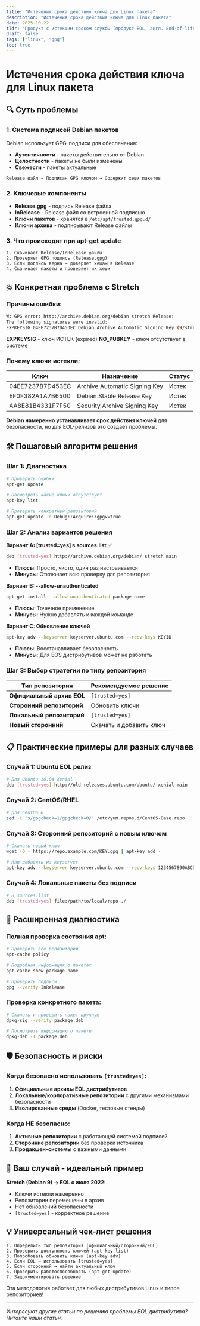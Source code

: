 ```yaml
---
title: "Истечения срока действия ключа для Linux пакета"
description: "Истечения срока действия ключа для Linux пакета"
date: 2025-10-22
tldr: "Продукт с истекшим сроком службы (продукт EOL, англ. End-of-life product), поэтому срок действия ключей намеренно иссек"
draft: false
tags: ["linux", "gpg"]
toc: true
---
```


# Истечения срока действия ключа для Linux пакета

## 🔍 Суть проблемы

### 1. **Система подписей Debian пакетов**

Debian использует GPG-подписи для обеспечения:
- **Аутентичности** - пакеты действительно от Debian
- **Целостности** - пакеты не были изменены
- **Свежести** - пакеты актуальные

```
Release файл → Подписан GPG ключом → Содержит хеши пакетов
```

### 2. **Ключевые компоненты**

- **Release.gpg** - подпись Release файла
- **InRelease** - Release файл со встроенной подписью
- **Ключи пакетов** - хранятся в `/etc/apt/trusted.gpg.d/`
- **Ключи архива** - подписывают Release файлы

### 3. **Что происходит при apt-get update**

```
1. Скачивает Release/InRelease файлы
2. Проверяет GPG подпись (Release.gpg)
3. Если подпись верна → доверяет хешам в Release
4. Скачивает пакеты и проверяет их хеши
```

## 💥 Конкретная проблема с Stretch

### Причины ошибки:

```bash
W: GPG error: http://archive.debian.org/debian stretch Release:
The following signatures were invalid:
EXPKEYSIG 04EE7237B7D453EC Debian Archive Automatic Signing Key (9/stretch)
```

**EXPKEYSIG** - ключ ИСТЕК (expired)
**NO_PUBKEY** - ключ отсутствует в системе

### Почему ключи истекли:

| Ключ | Назначение | Статус |
|------|------------|---------|
| 04EE7237B7D453EC | Archive Automatic Signing Key | Истек |
| EF0F382A1A7B6500 | Debian Stable Release Key | Истек |
| AA8E81B4331F7F50 | Security Archive Signing Key | Истек |

**Debian намеренно устанавливает срок действия ключей** для безопасности, но для EOL-релизов это создает проблемы.

## 🛠️ Пошаговый алгоритм решения

### Шаг 1: Диагностика
```bash
# Проверить ошибки
apt-get update

# Посмотреть какие ключи отсутствуют
apt-key list

# Проверить конкретный репозиторий
apt-get update -o Debug::Acquire::gpgv=true
```

### Шаг 2: Анализ вариантов решения

**Вариант A: [trusted=yes] в sources.list** ✅
```bash
deb [trusted=yes] http://archive.debian.org/debian/ stretch main
```
- **Плюсы**: Просто, чисто, один раз настраивается
- **Минусы**: Отключает всю проверку для репозитория

**Вариант B: --allow-unauthenticated**
```bash
apt-get install --allow-unauthenticated package-name
```
- **Плюсы**: Точечное применение
- **Минусы**: Нужно добавлять к каждой команде

**Вариант C: Обновление ключей**
```bash
apt-key adv --keyserver keyserver.ubuntu.com --recv-keys KEYID
```
- **Плюсы**: Восстанавливает безопасность
- **Минусы**: Для EOS дистрибутивов может не работать

### Шаг 3: Выбор стратегии по типу репозитория

| Тип репозитория | Рекомендуемое решение |
|-----------------|----------------------|
| **Официальный архив EOL** | `[trusted=yes]` |
| **Сторонний репозиторий** | Обновить ключи |
| **Локальный репозиторий** | `[trusted=yes]` |
| **Новый сторонний** | Скачать и добавить ключ |

## 📋 Практические примеры для разных случаев

### Случай 1: Ubuntu EOL релиз
```bash
# Для Ubuntu 16.04 Xenial
deb [trusted=yes] http://old-releases.ubuntu.com/ubuntu/ xenial main
```

### Случай 2: CentOS/RHEL
```bash
# Для CentOS 6
sed -i 's/gpgcheck=1/gpgcheck=0/' /etc/yum.repos.d/CentOS-Base.repo
```

### Случай 3: Сторонний репозиторий с новым ключом
```bash
# Скачать новый ключ
wget -O - https://repo.example.com/KEY.gpg | apt-key add -

# Или добавить из keyserver
apt-key adv --keyserver keyserver.ubuntu.com --recv-keys 1234567890ABCDEF
```

### Случай 4: Локальные пакеты без подписи
```bash
# В sources.list
deb [trusted=yes] file:/path/to/local/repo ./
```

## 🔧 Расширенная диагностика

### Полная проверка состояния apt:
```bash
# Проверить все репозитории
apt-cache policy

# Подробная информация о пакетах
apt-cache show package-name

# Проверить подписи
gpg --verify InRelease
```

### Проверка конкретного пакета:
```bash
# Скачать и проверить пакет вручную
dpkg-sig --verify package.deb

# Посмотреть информацию о пакете
dpkg-deb -I package.deb
```

## 🛡️ Безопасность и риски

### Когда безопасно использовать `[trusted=yes]`:

1. **Официальные архивы EOL дистрибутивов**
2. **Локальные/корпоративные репозитории** с другими механизмами безопасности
3. **Изолированные среды** (Docker, тестовые стенды)

### Когда НЕ безопасно:

1. **Активные репозитории** с работающей системой подписей
2. **Сторонние репозитории** без проверки источника
3. **Продакшен-системы** с важными данными

## 🎯 Ваш случай - идеальный пример

**Stretch (Debian 9) → EOL с июля 2022**:
- Ключи истекли намеренно
- Репозитории перемещены в архив
- Нет обновлений безопасности
- `[trusted=yes]` - корректное решение

## 💡 Универсальный чек-лист решения

```
1. Определить тип репозитория (официальный/сторонний/EOL)
2. Проверить доступность ключей (apt-key list)
3. Попробовать обновить ключи (apt-key adv)
4. Если EOL → использовать [trusted=yes]
5. Если сторонний → найти актуальный ключ
6. Проверить работоспособность (apt-get update)
7. Задокументировать решение
```

Эта методология работает для любых дистрибутивов Linux и типов репозиториев!

---

*Интересуют другие статьи по решению проблемы EOL дистрибутива? Читайте наши статьи.*

